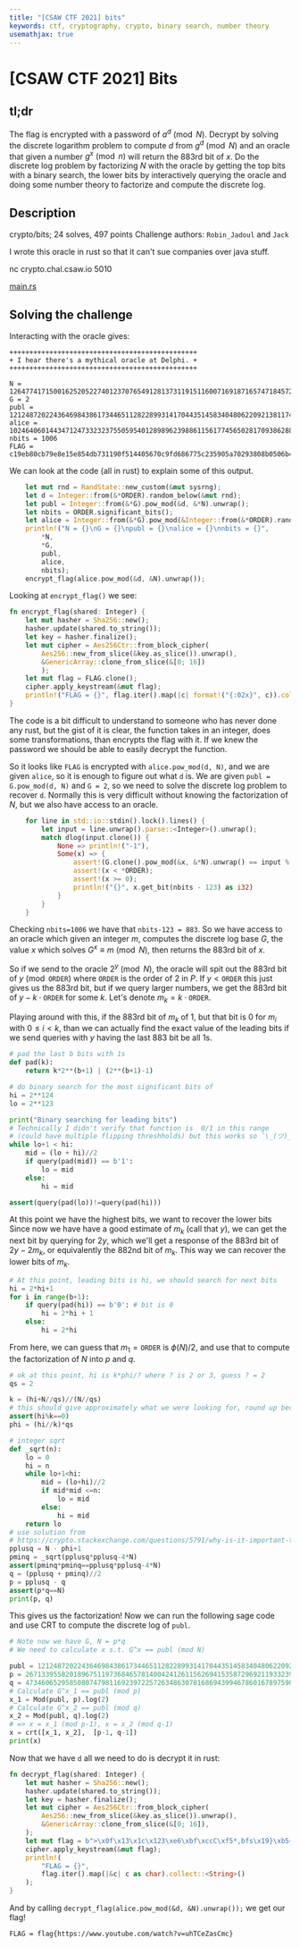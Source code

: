 ```yaml
---
title: "[CSAW CTF 2021] bits"
keywords: ctf, cryptography, crypto, binary search, number theory
usemathjax: true
---
```


# [CSAW CTF 2021] Bits 

## tl;dr

The flag is encrypted with a password of $a^d \pmod N$.
Decrypt by solving the discrete logarithm problem to compute $d$ from $g^d\pmod N$ 
and an oracle that given a number $g^x \pmod n$ will return the 883rd bit of $x$. 
Do the discrete log problem by factorizing $N$ with the oracle by getting 
the top bits with a binary search, the lower bits by interactively querying the oracle
and doing some number theory to factorize and compute the discrete log.

## Description 

crypto/bits; 24 solves, 497 points
Challenge authors: `Robin_Jadoul` and `Jack`

I wrote this oracle in rust so that it can't sue companies over java stuff.

nc crypto.chal.csaw.io 5010
 
[main.rs](https://ctf.csaw.io/files/cae893c9c0f0d7b488b3eddb1b99219a/main.rs)

## Solving the challenge

Interacting with the oracle gives:
```
+++++++++++++++++++++++++++++++++++++++++++++++
+ I hear there's a mythical oracle at Delphi. +
+++++++++++++++++++++++++++++++++++++++++++++++

N = 1264774171500162520522740123707654912813731191511600716918716574718457223687306654609462735310087859826053230623347849924104479609383350278302774436797213741150063894250655073009487778309401701437562813695437500274843520937515731255706515213415007999907839388181535469916350256765596422669114523648082369
G = 2
publ = 1212487202243646984386173446511282289931417044351458340480622092138117454231970360918091810951525920616364982248466162290051013120417592308811316654798136079145284397900865487961920243710196032048995386251362920330926430559242059799715206708168895458603215715146064914454925425870564649600485121538888979
alice = 1024640601443471247332323755059540128989623988611561774565028170938628815764407641381833150460508942917290472170138094077448704053365256467287344121743320435086310199233461822424914222345675720038545559040111784145778223966348376549176125773372309112010889362453693591886310086077964503934892770669706366
nbits = 1006
FLAG = c19eb80cb79e8e15e854db731190f514405670c9fd686775c235905a70293808b0506b42d62398aabe55bb949db56edd0c
```

We can look at the code (all in rust) to explain some of this output.
```rust 
    let mut rnd = RandState::new_custom(&mut sysrng);
    let d = Integer::from(&*ORDER).random_below(&mut rnd);
    let publ = Integer::from(&*G).pow_mod(&d, &*N).unwrap();
    let nbits = ORDER.significant_bits();
    let alice = Integer::from(&*G).pow_mod(&Integer::from(&*ORDER).random_below(&mut rnd), &*N).unwrap();
    println!("N = {}\nG = {}\npubl = {}\nalice = {}\nnbits = {}",
        *N,
        *G,
        publ,
        alice,
        nbits);
    encrypt_flag(alice.pow_mod(&d, &N).unwrap());
```
Looking at `encrypt_flag()` we see:
```rust
fn encrypt_flag(shared: Integer) {
    let mut hasher = Sha256::new();
    hasher.update(shared.to_string());
    let key = hasher.finalize();
    let mut cipher = Aes256Ctr::from_block_cipher(
        Aes256::new_from_slice(&key.as_slice()).unwrap(),
        &GenericArray::clone_from_slice(&[0; 16])
        );
    let mut flag = FLAG.clone();
    cipher.apply_keystream(&mut flag);
    println!("FLAG = {}", flag.iter().map(|c| format!("{:02x}", c)).collect::<String>());
}
```
The code is a bit difficult to understand to someone who has never done any rust, but
the gist of it is clear, the function takes in an integer, does some transformations,
than encrypts the flag with it. If we knew the password we should be able to easily
decrypt the function. 

So it looks like `FLAG` is encrypted with `alice.pow_mod(d, N)`, and we are given `alice`,
so it is enough to figure out what `d` is.
We are given `publ = G.pow_mod(d, N)` and `G = 2`, so we need to solve the discrete log problem
to recover `d`. 
Normally this is very difficult without knowing the factorization of $N$, but we also have access
to an oracle.

```rust
    for line in std::io::stdin().lock().lines() {
        let input = line.unwrap().parse::<Integer>().unwrap();
        match dlog(input.clone()) {
            None => println!("-1"),
            Some(x) => {
                assert!(G.clone().pow_mod(&x, &*N).unwrap() == input % &*N);
                assert!(x < *ORDER);
                assert!(x >= 0);
                println!("{}", x.get_bit(nbits - 123) as i32)
            }
        }
    }
```
Checking `nbits=1006` we have that `nbits-123 = 883`.
So we have access to an oracle which given an integer $m$, computes the discrete log base $G$, 
the value $x$ which solves $G^x \equiv m\pmod{N}$,
then returns the 883rd bit of $x$.

So if we send to the oracle $2^y\pmod N$, the oracle will spit out the 883rd bit of
$y\pmod{\texttt{ORDER}}$ where `ORDER` is the order of $2$ in $P$. 
If $y< \texttt{ORDER}$ this just gives us the 883rd bit, but if we query larger numbers,
we get the 883rd bit of $y-k\cdot \texttt{ORDER}$ for some $k$. 
Let's denote $m_k = k\cdot \texttt{ORDER}$.

Playing around with this, if the 883rd bit of $m_k$ of $1$,
but that bit is $0$ for $m_i$ with $0\le i < k$,
than we can actually find the exact value of the leading bits if 
we send queries with $y$ having the last 883 bit be all $1$s.

```python
# pad the last b bits with 1s
def pad(k):
    return k*2**(b+1) | (2**(b+1)-1)

# do binary search for the most significant bits of 
hi = 2**124
lo = 2**123

print("Binary searching for leading bits")
# Technically I didn't verify that function is  0/1 in this range 
# (could have multiple flipping threshholds) but this works so ¯\_(ツ)_/¯
while lo+1 < hi:
    mid = (lo + hi)//2
    if query(pad(mid)) == b'1':
        lo = mid
    else:
        hi = mid

assert(query(pad(lo))!=query(pad(hi)))
```

At this point we have the highest bits, we want to recover the lower bits
Since now we have have a good estimate of $m_k$ (call that $y$), 
we can get the next bit by querying for $2y$,
which we'll get a response of the 883rd bit of $2y-2m_k$,
or equivalently the 882nd bit of $m_k$. This way we can recover the lower bits
of $m_k$.
```python
# At this point, leading bits is hi, we should search for next bits 
hi = 2*hi+1
for i in range(b+1):
    if query(pad(hi)) == b'0': # bit is 0
        hi = 2*hi + 1
    else:
        hi = 2*hi
```

From here, we can guess that $m_1 = \texttt{ORDER}$ is $\phi(N)/2$,
and use that to compute the factorization of $N$ into $p$ and $q$.
```python
# ok at this point, hi is k*phi/? where ? is 2 or 3, guess ? = 2
qs = 2

k = (hi+N//qs)//(N//qs) 
# this should give approximately what we were looking for, round up because N > qs
assert(hi%k==0) 
phi = (hi//k)*qs

# integer sqrt
def _sqrt(n):
    lo = 0
    hi = n
    while lo+1<hi:
        mid = (lo+hi)//2
        if mid*mid <=n:
            lo = mid
        else:
            hi = mid
    return lo 
# use solution from 
# https://crypto.stackexchange.com/questions/5791/why-is-it-important-that-phin-is-kept-a-secret-in-rsa
pplusq = N - phi+1
pminq = _sqrt(pplusq*pplusq-4*N)
assert(pminq*pminq==pplusq*pplusq-4*N)
q = (pplusq + pminq)//2
p = pplusq - q
assert(p*q==N)
print(p, q)
```

This gives us the factorization! Now we can run the following sage code and use CRT to compute the discrete log of `publ`.
```python
# Note now we have G, N = p*q
# We need to calculate x s.t. G^x == publ (mod N)

publ = 1212487202243646984386173446511282289931417044351458340480622092138117454231970360918091810951525920616364982248466162290051013120417592308811316654798136079145284397900865487961920243710196032048995386251362920330926430559242059799715206708168895458603215715146064914454925425870564649600485121538888979
p = 26713395582018967511973684657814004241261156269415358729692119332394978760010789226380713422950849602617267772456438810738143011486768190080495256375003
q = 47346065295850807479811692397225726348630781686943994678601678975909956314423885777086052944991365707991632035242429229693774362516043822438274496319123
# Calculate G^x_1 == publ (mod p)
x_1 = Mod(publ, p).log(2)
# Calculate G^x_2 == publ (mod q)
x_2 = Mod(publ, q).log(2)
# => x = x_1 (mod p-1), x = x_2 (mod q-1)
x = crt([x_1, x_2],  [p-1, q-1])
print(x)
```

Now that we have `d` all we need to do is decrypt it in rust:
```rust
fn decrypt_flag(shared: Integer) {
    let mut hasher = Sha256::new();
    hasher.update(shared.to_string());
    let key = hasher.finalize();
    let mut cipher = Aes256Ctr::from_block_cipher(
        Aes256::new_from_slice(&key.as_slice()).unwrap(),
        &GenericArray::clone_from_slice(&[0; 16]),
    );
    let mut flag = b">\x0f\x13\x1c\x123\xe6\xbf\xccC\xf5*,bfs\x19}\xb5{\x1f\x05\xa7\xe3\xcaE\xedh\xef\x07\x99\xed@\xf1BL\xb1Y\xb7\xcaHg\xdc\xc2'\x93\xdf\xcc\x8a".clone();
    cipher.apply_keystream(&mut flag);
    println!(
        "FLAG = {}",
        flag.iter().map(|&c| c as char).collect::<String>()
    );
}
```
And by calling `decrypt_flag(alice.pow_mod(&d, &N).unwrap());` we get our flag!
```
FLAG = flag{https://www.youtube.com/watch?v=uhTCeZasCmc}
```
